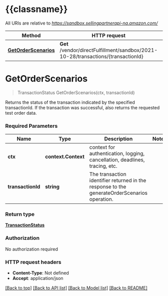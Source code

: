 # {{classname}}

All URIs are relative to *https://sandbox.sellingpartnerapi-na.amazon.com/*

Method | HTTP request | Description
------------- | ------------- | -------------
[**GetOrderScenarios**](VendorDFSandboxtransactionstatusApi.md#GetOrderScenarios) | **Get** /vendor/directFulfillment/sandbox/2021-10-28/transactions/{transactionId} | 

# **GetOrderScenarios**
> TransactionStatus GetOrderScenarios(ctx, transactionId)


Returns the status of the transaction indicated by the specified transactionId. If the transaction was successful, also returns the requested test order data.

### Required Parameters

Name | Type | Description  | Notes
------------- | ------------- | ------------- | -------------
 **ctx** | **context.Context** | context for authentication, logging, cancellation, deadlines, tracing, etc.
  **transactionId** | **string**| The transaction identifier returned in the response to the generateOrderScenarios operation. | 

### Return type

[**TransactionStatus**](TransactionStatus.md)

### Authorization

No authorization required

### HTTP request headers

 - **Content-Type**: Not defined
 - **Accept**: application/json

[[Back to top]](#) [[Back to API list]](../README.md#documentation-for-api-endpoints) [[Back to Model list]](../README.md#documentation-for-models) [[Back to README]](../README.md)


